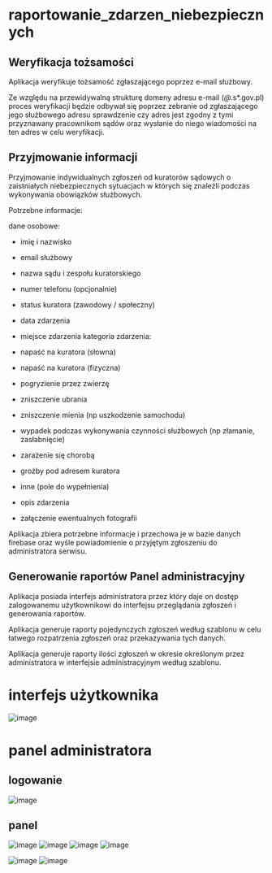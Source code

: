 # raportowanie_zdarzen_niebezpiecznych

## Weryfikacja tożsamości

Aplikacja weryfikuje tożsamość zgłaszającego poprzez e-mail służbowy.

Ze względu na przewidywalną strukturę domeny adresu e-mail (*@*.s*.gov.pl) proces weryfikacji będzie odbywał się poprzez zebranie od zgłaszającego jego służbowego adresu sprawdzenie czy adres jest zgodny z tymi przyznawany pracownikom sądów oraz wysłanie do niego wiadomości na ten adres w celu weryfikacji.

## Przyjmowanie informacji

Przyjmowanie indywidualnych zgłoszeń od kuratorów sądowych o zaistniałych niebezpiecznych sytuacjach w których się znaleźli podczas wykonywania obowiązków służbowych.

Potrzebne informacje:

 dane osobowe:
- imię i nazwisko
- email służbowy
- nazwa sądu i zespołu kuratorskiego
- numer telefonu (opcjonalnie)
- status kuratora (zawodowy / społeczny)
    
- data zdarzenia
- miejsce zdarzenia
kategoria zdarzenia:
- napaść na kuratora (słowna)
- napaść na kuratora (fizyczna)
- pogryzienie przez zwierzę
- zniszczenie ubrania
- zniszczenie mienia (np uszkodzenie samochodu)
- wypadek podczas wykonywania czynności służbowych (np złamanie, zasłabnięcie)
- zarażenie się chorobą
- groźby pod adresem kuratora
- inne (pole do wypełnienia)

- opis zdarzenia
- załączenie ewentualnych fotografii

Aplikacja zbiera potrzebne informacje i przechowa je w bazie danych firebase oraz wyśle powiadomienie o przyjętym zgłoszeniu do administratora serwisu.

## Generowanie raportów Panel administracyjny

Aplikacja posiada interfejs administratora przez który daje on dostęp zalogowanemu użytkownikowi do interfejsu przeglądania zgłoszeń i generowania raportów.

Aplikacja generuje raporty pojedynczych zgłoszeń według szablonu w celu łatwego rozpatrzenia zgłoszeń oraz przekazywania tych danych.

Aplikacja generuje raporty ilości zgłoszeń w okresie określonym przez administratora w interfejsie administracyjnym według szablonu.


# interfejs użytkownika
![image](https://github.com/user-attachments/assets/954e4314-17f1-4ceb-8897-19c3aa0a2fe0)

# panel administratora
## logowanie
![image](https://github.com/user-attachments/assets/8d8757db-bcb9-4eaa-9e32-eb4884c932a0)
## panel
![image](https://github.com/user-attachments/assets/94e31fcb-f413-4b91-aa30-e0d9399f76ef)
![image](https://github.com/user-attachments/assets/647f4d7d-a98e-4d8a-90aa-3502924361fe)
![image](https://github.com/user-attachments/assets/640d0120-e017-4154-b401-4fd4e321aaa3)
![image](https://github.com/user-attachments/assets/e253703f-2225-4ab2-9bb1-1b32dbc4d314)

![image](https://github.com/user-attachments/assets/e5a6dee6-f1c4-4ef3-916f-7e5e5ce2c642)
![image](https://github.com/user-attachments/assets/725a8a46-4c17-4575-97fe-1a4d6186da4e)


